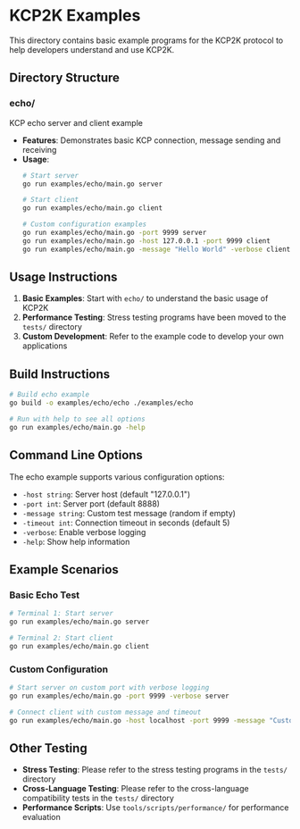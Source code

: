 # KCP2K Examples

This directory contains basic example programs for the KCP2K protocol to help developers understand and use KCP2K.

## Directory Structure

### echo/
KCP echo server and client example
- **Features**: Demonstrates basic KCP connection, message sending and receiving
- **Usage**: 
  ```bash
  # Start server
  go run examples/echo/main.go server
  
  # Start client
  go run examples/echo/main.go client
  
  # Custom configuration examples
  go run examples/echo/main.go -port 9999 server
  go run examples/echo/main.go -host 127.0.0.1 -port 9999 client
  go run examples/echo/main.go -message "Hello World" -verbose client
  ```

## Usage Instructions

1. **Basic Examples**: Start with `echo/` to understand the basic usage of KCP2K
2. **Performance Testing**: Stress testing programs have been moved to the `tests/` directory
3. **Custom Development**: Refer to the example code to develop your own applications

## Build Instructions

```bash
# Build echo example
go build -o examples/echo/echo ./examples/echo

# Run with help to see all options
go run examples/echo/main.go -help
```

## Command Line Options

The echo example supports various configuration options:

- `-host string`: Server host (default "127.0.0.1")
- `-port int`: Server port (default 8888)
- `-message string`: Custom test message (random if empty)
- `-timeout int`: Connection timeout in seconds (default 5)
- `-verbose`: Enable verbose logging
- `-help`: Show help information

## Example Scenarios

### Basic Echo Test
```bash
# Terminal 1: Start server
go run examples/echo/main.go server

# Terminal 2: Start client
go run examples/echo/main.go client
```

### Custom Configuration
```bash
# Start server on custom port with verbose logging
go run examples/echo/main.go -port 9999 -verbose server

# Connect client with custom message and timeout
go run examples/echo/main.go -host localhost -port 9999 -message "Custom Test" -timeout 10 -verbose client
```

## Other Testing

- **Stress Testing**: Please refer to the stress testing programs in the `tests/` directory
- **Cross-Language Testing**: Please refer to the cross-language compatibility tests in the `tests/` directory
- **Performance Scripts**: Use `tools/scripts/performance/` for performance evaluation